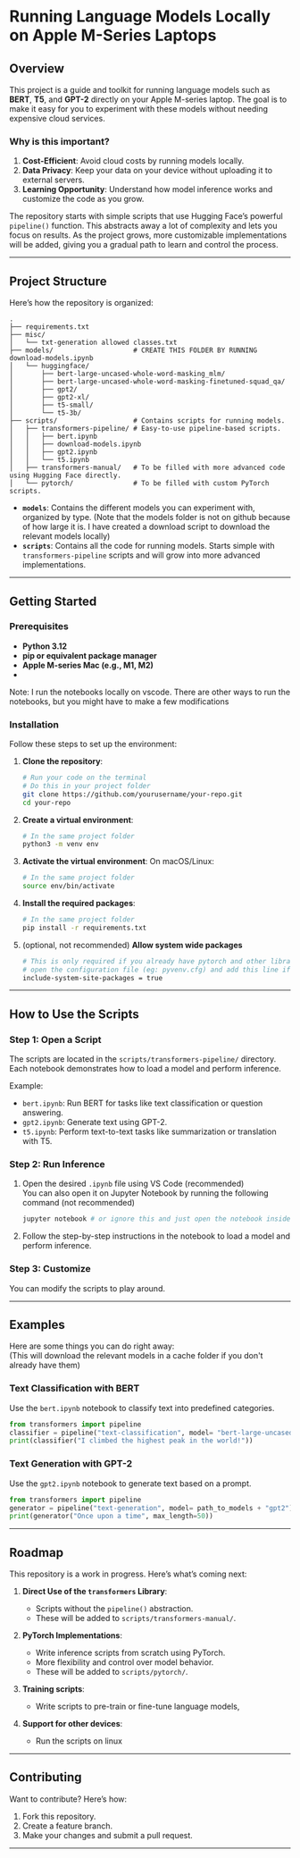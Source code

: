 # Running Language Models Locally on Apple M-Series Laptops

## Overview

This project is a guide and toolkit for running language models such as **BERT**, **T5**, and **GPT-2** directly on your Apple M-series laptop. The goal is to make it easy for you to experiment with these models without needing expensive cloud services.

### Why is this important?
1. **Cost-Efficient**: Avoid cloud costs by running models locally.
2. **Data Privacy**: Keep your data on your device without uploading it to external servers.
3. **Learning Opportunity**: Understand how model inference works and customize the code as you grow.

The repository starts with simple scripts that use Hugging Face’s powerful `pipeline()` function. This abstracts away a lot of complexity and lets you focus on results. As the project grows, more customizable implementations will be added, giving you a gradual path to learn and control the process.

---

## Project Structure

Here’s how the repository is organized:

```plaintext
.
├── requirements.txt           
├── misc/                      
│   └── txt-generation allowed classes.txt
├── models/                    # CREATE THIS FOLDER BY RUNNING download-models.ipynb
│   └── huggingface/           
│       ├── bert-large-uncased-whole-word-masking_mlm/
│       ├── bert-large-uncased-whole-word-masking-finetuned-squad_qa/
│       ├── gpt2/
│       ├── gpt2-xl/
│       ├── t5-small/
│       └── t5-3b/
├── scripts/                   # Contains scripts for running models.
│   ├── transformers-pipeline/ # Easy-to-use pipeline-based scripts.
│   │   ├── bert.ipynb
│   │   ├── download-models.ipynb
│   │   ├── gpt2.ipynb
│   │   └── t5.ipynb
│   ├── transformers-manual/   # To be filled with more advanced code using Hugging Face directly.
│   └── pytorch/               # To be filled with custom PyTorch scripts.
```

- **`models`**: Contains the different models you can experiment with, organized by type. (Note that the models folder is not on github because of how large it is. I have created a download script to download the relevant models locally)
- **`scripts`**: Contains all the code for running models. Starts simple with `transformers-pipeline` scripts and will grow into more advanced implementations.

---

## Getting Started

### Prerequisites

- **Python 3.12**
- **pip or equivalent package manager**
- **Apple M-series Mac (e.g., M1, M2)**  
- 
Note: I run the notebooks locally on vscode. There are other ways to run the notebooks, but you might have to make a few modifications

### Installation

Follow these steps to set up the environment:

1. **Clone the repository**:
   ```bash
   # Run your code on the terminal
   # Do this in your project folder
   git clone https://github.com/yourusername/your-repo.git
   cd your-repo
   ```

2. **Create a virtual environment**:
   ```bash
   # In the same project folder
   python3 -m venv env
   ```

3. **Activate the virtual environment**:
   On macOS/Linux:
   ```bash
   # In the same project folder
   source env/bin/activate
   ```

4. **Install the required packages**:
   ```bash
   # In the same project folder
   pip install -r requirements.txt
   ```
5. (optional, not recommended) **Allow system wide packages**
   ```bash
   # This is only required if you already have pytorch and other libraries installed globally and don't want to install it again
   # open the configuration file (eg: pyvenv.cfg) and add this line if it doesn't exist:
   include-system-site-packages = true
   ```

---

## How to Use the Scripts

### Step 1: Open a Script
The scripts are located in the `scripts/transformers-pipeline/` directory. Each notebook demonstrates how to load a model and perform inference.

Example:
- `bert.ipynb`: Run BERT for tasks like text classification or question answering.
- `gpt2.ipynb`: Generate text using GPT-2.
- `t5.ipynb`: Perform text-to-text tasks like summarization or translation with T5.

### Step 2: Run Inference
1. Open the desired `.ipynb` file using VS Code (recommended)  
   You can also open it on Jupyter Notebook by running the following command (not recommended)
   ```bash
   jupyter notebook # or ignore this and just open the notebook inside VS Code
   ```
2. Follow the step-by-step instructions in the notebook to load a model and perform inference.

### Step 3: Customize
You can modify the scripts to play around.

---

## Examples

Here are some things you can do right away:  
(This will download the relevant models in a cache folder if you don't already have them)

### Text Classification with BERT
Use the `bert.ipynb` notebook to classify text into predefined categories.

```python
from transformers import pipeline
classifier = pipeline("text-classification", model= "bert-large-uncased-whole-word-masking")
print(classifier("I climbed the highest peak in the world!"))
```

### Text Generation with GPT-2
Use the `gpt2.ipynb` notebook to generate text based on a prompt.

```python
from transformers import pipeline
generator = pipeline("text-generation", model= path_to_models + "gpt2")
print(generator("Once upon a time", max_length=50))
```

---

## Roadmap

This repository is a work in progress. Here’s what’s coming next:

1. **Direct Use of the `transformers` Library**:
   - Scripts without the `pipeline()` abstraction.
   - These will be added to `scripts/transformers-manual/`.

2. **PyTorch Implementations**:
   - Write inference scripts from scratch using PyTorch.
   - More flexibility and control over model behavior.
   - These will be added to `scripts/pytorch/`.

3. **Training scripts**:
   - Write scripts to pre-train or fine-tune language models, 

4. **Support for other devices**:
   - Run the scripts on linux

---

## Contributing

Want to contribute? Here’s how:
1. Fork this repository.
2. Create a feature branch.
3. Make your changes and submit a pull request.

---
